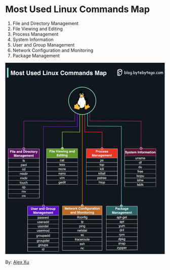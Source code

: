 # Most Used Linux Commands Map

1. File and Directory Management
2. File Viewing and Editing
3. Process Management
4. System Information
5. User and Group Management
6. Network Configuration and Monitoring
7. Package Management

![Linux commands](./assets/most_used_Linux_Commands_Map.png)

By: [Alex Xu](https://www.linkedin.com/in/alexxubyte?miniProfileUrn=urn%3Ali%3Afs_miniProfile%3AACoAAAJcVUEBpKxeVUb94KnEePlKepfIXeP2RM0&lipi=urn%3Ali%3Apage%3Ad_flagship3_feed%3BBxWcluFSTwi6YTKY%2BRtZBw%3D%3D)